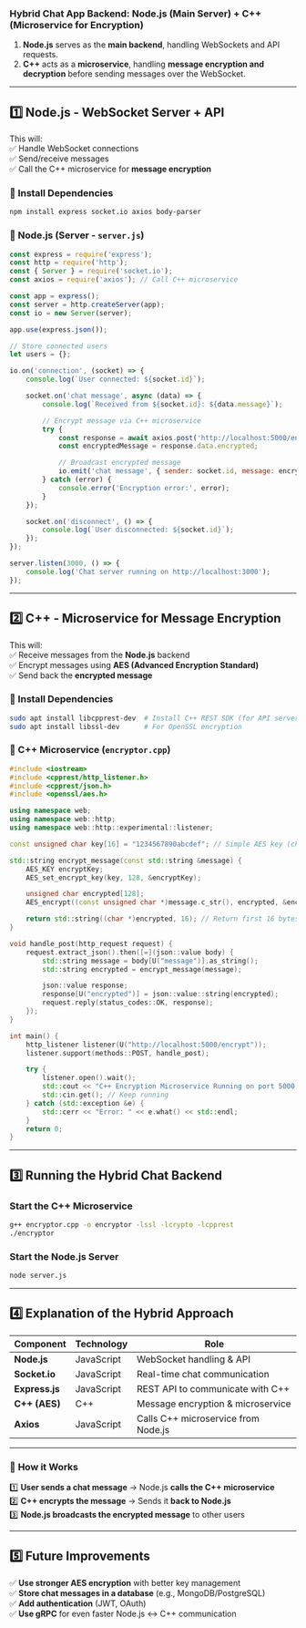 ### **Hybrid Chat App Backend: Node.js (Main Server) + C++ (Microservice for Encryption)**  

1. **Node.js** serves as the **main backend**, handling WebSockets and API requests.  
2. **C++** acts as a **microservice**, handling **message encryption and decryption** before sending messages over the WebSocket.  

---

## **1️⃣ Node.js - WebSocket Server + API**  
This will:  
✅ Handle WebSocket connections  
✅ Send/receive messages  
✅ Call the C++ microservice for **message encryption**  

### **📌 Install Dependencies**
```sh
npm install express socket.io axios body-parser
```

### **📌 Node.js (Server - `server.js`)**
```javascript
const express = require('express');
const http = require('http');
const { Server } = require('socket.io');
const axios = require('axios'); // Call C++ microservice

const app = express();
const server = http.createServer(app);
const io = new Server(server);

app.use(express.json());

// Store connected users
let users = {};

io.on('connection', (socket) => {
    console.log(`User connected: ${socket.id}`);

    socket.on('chat message', async (data) => {
        console.log(`Received from ${socket.id}: ${data.message}`);

        // Encrypt message via C++ microservice
        try {
            const response = await axios.post('http://localhost:5000/encrypt', { message: data.message });
            const encryptedMessage = response.data.encrypted;

            // Broadcast encrypted message
            io.emit('chat message', { sender: socket.id, message: encryptedMessage });
        } catch (error) {
            console.error('Encryption error:', error);
        }
    });

    socket.on('disconnect', () => {
        console.log(`User disconnected: ${socket.id}`);
    });
});

server.listen(3000, () => {
    console.log('Chat server running on http://localhost:3000');
});
```

---

## **2️⃣ C++ - Microservice for Message Encryption**  
This will:  
✅ Receive messages from the **Node.js** backend  
✅ Encrypt messages using **AES (Advanced Encryption Standard)**  
✅ Send back the **encrypted message**  

### **📌 Install Dependencies**  
```sh
sudo apt install libcpprest-dev  # Install C++ REST SDK (for API server)
sudo apt install libssl-dev      # For OpenSSL encryption
```

### **📌 C++ Microservice (`encryptor.cpp`)**
```cpp
#include <iostream>
#include <cpprest/http_listener.h>
#include <cpprest/json.h>
#include <openssl/aes.h>

using namespace web;
using namespace web::http;
using namespace web::http::experimental::listener;

const unsigned char key[16] = "1234567890abcdef"; // Simple AES key (change for security)

std::string encrypt_message(const std::string &message) {
    AES_KEY encryptKey;
    AES_set_encrypt_key(key, 128, &encryptKey);

    unsigned char encrypted[128];
    AES_encrypt((const unsigned char *)message.c_str(), encrypted, &encryptKey);

    return std::string((char *)encrypted, 16); // Return first 16 bytes
}

void handle_post(http_request request) {
    request.extract_json().then([=](json::value body) {
        std::string message = body[U("message")].as_string();
        std::string encrypted = encrypt_message(message);

        json::value response;
        response[U("encrypted")] = json::value::string(encrypted);
        request.reply(status_codes::OK, response);
    });
}

int main() {
    http_listener listener(U("http://localhost:5000/encrypt"));
    listener.support(methods::POST, handle_post);

    try {
        listener.open().wait();
        std::cout << "C++ Encryption Microservice Running on port 5000...\n";
        std::cin.get(); // Keep running
    } catch (std::exception &e) {
        std::cerr << "Error: " << e.what() << std::endl;
    }
    return 0;
}
```

---

## **3️⃣ Running the Hybrid Chat Backend**
### **Start the C++ Microservice**  
```sh
g++ encryptor.cpp -o encryptor -lssl -lcrypto -lcpprest
./encryptor
```

### **Start the Node.js Server**  
```sh
node server.js
```

---

## **4️⃣ Explanation of the Hybrid Approach**
| Component       | Technology | Role |
|----------------|------------|-----------------------------|
| **Node.js**    | JavaScript | WebSocket handling & API |
| **Socket.io**  | JavaScript | Real-time chat communication |
| **Express.js** | JavaScript | REST API to communicate with C++ |
| **C++ (AES)**  | C++ | Message encryption & microservice |
| **Axios**      | JavaScript | Calls C++ microservice from Node.js |

---

### 🚀 **How it Works**
1️⃣ **User sends a chat message** → Node.js **calls the C++ microservice**  
2️⃣ **C++ encrypts the message** → Sends it **back to Node.js**  
3️⃣ **Node.js broadcasts the encrypted message** to other users  

---

## **5️⃣ Future Improvements**
✅ **Use stronger AES encryption** with better key management  
✅ **Store chat messages in a database** (e.g., MongoDB/PostgreSQL)  
✅ **Add authentication** (JWT, OAuth)  
✅ **Use gRPC** for even faster Node.js ↔ C++ communication  
